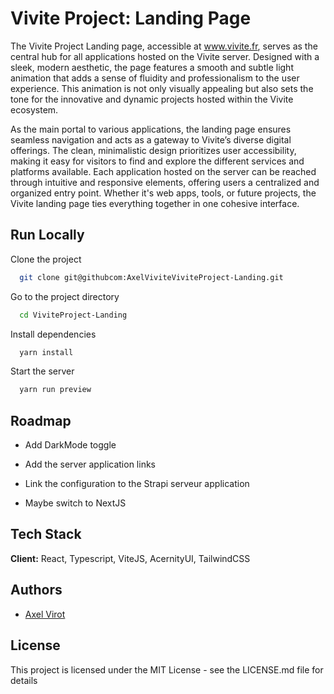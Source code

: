 # Vivite Project: Landing Page

The Vivite Project Landing page, accessible at www.vivite.fr, serves as the
central hub for all applications hosted on the Vivite server. Designed with a
sleek, modern aesthetic, the page features a smooth and subtle light animation
that adds a sense of fluidity and professionalism to the user experience. This
animation is not only visually appealing but also sets the tone for the
innovative and dynamic projects hosted within the Vivite ecosystem.

As the main portal to various applications, the landing page ensures seamless
navigation and acts as a gateway to Vivite’s diverse digital offerings. The
clean, minimalistic design prioritizes user accessibility, making it easy for
visitors to find and explore the different services and platforms available.
Each application hosted on the server can be reached through intuitive and
responsive elements, offering users a centralized and organized entry point.
Whether it's web apps, tools, or future projects, the Vivite landing page ties
everything together in one cohesive interface.

## Run Locally

Clone the project

```bash
  git clone git@githubcom:AxelViviteViviteProject-Landing.git
```

Go to the project directory

```bash
  cd ViviteProject-Landing
```

Install dependencies

```bash
  yarn install
```

Start the server

```bash
  yarn run preview
```

## Roadmap

- Add DarkMode toggle

- Add the server application links

- Link the configuration to the Strapi serveur application

- Maybe switch to NextJS

## Tech Stack

**Client:** React, Typescript, ViteJS, AcernityUI, TailwindCSS

## Authors

- [Axel Virot](https://www.github.com/AxelVivite)

## License

This project is licensed under the MIT License - see the LICENSE.md file for
details
